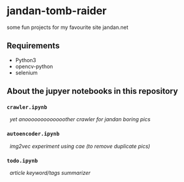 # jandan-tomb-raider
some fun projects for my favourite  site jandan.net

## Requirements
- Python3
- opencv-python
- selenium


## About the jupyer notebooks in this repository
### `crawler.ipynb`
&nbsp;&nbsp;*yet anooooooooooooother crawler for jandan boring pics*
### `autoencoder.ipynb`
&nbsp;&nbsp;*img2vec experiment using cae (to remove duplicate pics)*
### `todo.ipynb`
&nbsp;&nbsp;*article keyword/tags summarizer*
